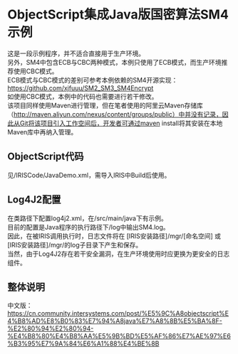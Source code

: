 # ObjectScript集成Java版国密算法SM4示例
这是一段示例程序，并不适合直接用于生产环境。  
另外，SM4中包含ECB与CBC两种模式，本例只使用了ECB模式，而生产环境推荐使用CBC模式。  
ECB模式与CBC模式的差别可参考本例依赖的SM4开源实现：https://github.com/xjfuuu/SM2_SM3_SM4Encrypt   
如使用CBC模式，本例中的代码也需要进行若干修改。  
该项目同样使用Maven进行管理，但在笔者使用的阿里云Maven存储库（http://maven.aliyun.com/nexus/content/groups/public）中并没有记录，因此从Git将该项目引入工作空间后，开发者可通过maven install将其安装在本地Maven库中再纳入管理。

## ObjectScript代码
见/IRISCode/JavaDemo.xml，需导入IRIS中Build后使用。

## Log4J2配置
在类路径下配置log4j2.xml，在/src/main/java下有示例。    
目前的配置是Java程序的执行路径下/log中输出SM4.log。  
因此，在被IRIS调用执行时，日志文件将在 [IRIS安装路径]/mgr/[命名空间] 或 [IRIS安装路径]/mgr/的log子目录下产生和保存。  
当然，由于Log4J2存在若干安全漏洞，在生产环境使用时应更换为更安全的日志组件。

## 整体说明
中文版：https://cn.community.intersystems.com/post/%E5%9C%A8objectscript%E4%B8%AD%E8%B0%83%E7%94%A8java%E7%A8%8B%E5%BA%8F-%E2%80%94%E2%80%94-%E4%B8%80%E4%B8%AA%E5%9B%BD%E5%AF%86%E7%AE%97%E6%B3%95%E7%9A%84%E6%A1%88%E4%BE%8B









